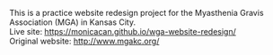 This is a practice website redesign project for the Myasthenia Gravis Association (MGA) in Kansas City. 
<br> Live site: https://monicacan.github.io/wga-website-redesign/
<br> Original website: http://www.mgakc.org/ 
